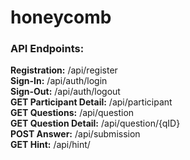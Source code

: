 # honeycomb

<h3>API Endpoints: </h3>
<b>Registration:</b> /api/register <br>
<b>Sign-In:</b>      /api/auth/login <br>
<b>Sign-Out:</b>     /api/auth/logout <br>
<b>GET Participant Detail:</b>     /api/participant <br>
<b>GET Questions:</b> /api/question <br>
<b>GET Question Detail:</b>    /api/question/{qID} <br>
<b>POST Answer:</b>   /api/submission <br>
<b>GET Hint:</b>    /api/hint/ <br>
